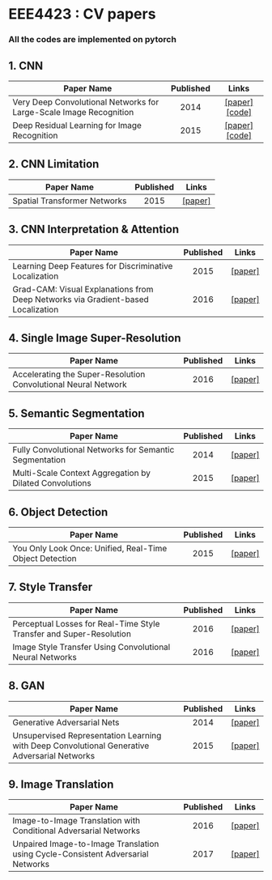 # EEE4423 : CV papers
### All the codes are implemented on pytorch

## 1. CNN

| Paper Name | Published | Links |
|-|:-:|:-:|
| Very Deep Convolutional Networks for Large-Scale Image Recognition | 2014 | [[paper]](https://arxiv.org/pdf/1409.1556.pdf) [[code]](https://github.com/Jasonlee1995/vggnet) |
| Deep Residual Learning for Image Recognition | 2015 | [[paper]](https://arxiv.org/pdf/1512.03385.pdf) [[code]](https://github.com/Jasonlee1995/resnet) |


## 2. CNN Limitation

| Paper Name | Published | Links |
|-|:-:|:-:|
| Spatial Transformer Networks | 2015 | [[paper]](https://arxiv.org/pdf/1506.02025.pdf) |


## 3. CNN Interpretation & Attention

| Paper Name | Published | Links |
|-|:-:|:-:|
| Learning Deep Features for Discriminative Localization | 2015 | [[paper]](https://arxiv.org/pdf/1512.04150.pdf) |
| Grad-CAM: Visual Explanations from Deep Networks via Gradient-based Localization | 2016 | [[paper]](https://arxiv.org/pdf/1610.02391.pdf) |


## 4. Single Image Super-Resolution

| Paper Name | Published | Links |
|-|:-:|:-:|
| Accelerating the Super-Resolution Convolutional Neural Network | 2016 | [[paper]](https://arxiv.org/pdf/1608.00367.pdf) |


## 5. Semantic Segmentation

| Paper Name | Published | Links |
|-|:-:|:-:|
| Fully Convolutional Networks for Semantic Segmentation | 2014 | [[paper]](https://arxiv.org/pdf/1411.4038.pdf) |
| Multi-Scale Context Aggregation by Dilated Convolutions | 2015 | [[paper]](https://arxiv.org/pdf/1511.07122.pdf) |


## 6. Object Detection

| Paper Name | Published | Links |
|-|:-:|:-:|
| You Only Look Once: Unified, Real-Time Object Detection | 2015 | [[paper]](https://arxiv.org/pdf/1506.02640.pdf) |


## 7. Style Transfer

| Paper Name | Published | Links |
|-|:-:|:-:|
| Perceptual Losses for Real-Time Style Transfer and Super-Resolution | 2016 | [[paper]](https://arxiv.org/pdf/1603.08155.pdf) |
| Image Style Transfer Using Convolutional Neural Networks | 2016 | [[paper]](https://www.cv-foundation.org/openaccess/content_cvpr_2016/papers/Gatys_Image_Style_Transfer_CVPR_2016_paper.pdf) |


## 8. GAN

| Paper Name | Published | Links |
|-|:-:|:-:|
| Generative Adversarial Nets | 2014 | [[paper]](https://arxiv.org/pdf/1406.2661.pdf) |
| Unsupervised Representation Learning with Deep Convolutional Generative Adversarial Networks | 2015 | [[paper]](https://arxiv.org/pdf/1511.06434.pdf) |


## 9. Image Translation

| Paper Name | Published | Links |
|-|:-:|:-:|
| Image-to-Image Translation with Conditional Adversarial Networks | 2016 | [[paper]](https://arxiv.org/pdf/1611.07004.pdf) |
| Unpaired Image-to-Image Translation using Cycle-Consistent Adversarial Networks | 2017 | [[paper]](https://arxiv.org/pdf/1703.10593.pdf) |
